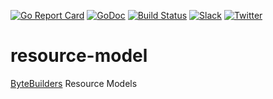 [![Go Report Card](https://goreportcard.com/badge/go.bytebuilders.dev/resource-model)](https://goreportcard.com/report/go.bytebuilders.dev/resource-model)
[![GoDoc](https://godoc.org/go.bytebuilders.dev/resource-model?status.svg "GoDoc")](https://godoc.org/go.bytebuilders.dev/resource-model)
[![Build Status](https://github.com/bytebuilders/resource-model/workflows/CI/badge.svg)](https://github.com/bytebuilders/resource-model/actions?workflow=CI)
[![Slack](https://slack.appscode.com/badge.svg)](https://slack.appscode.com)
[![Twitter](https://img.shields.io/twitter/follow/ByteBuilders.svg?style=social&logo=twitter&label=Follow)](https://twitter.com/intent/follow?screen_name=ByteBuilders)

# resource-model

[ByteBuilders](https://byte.builders) Resource Models

